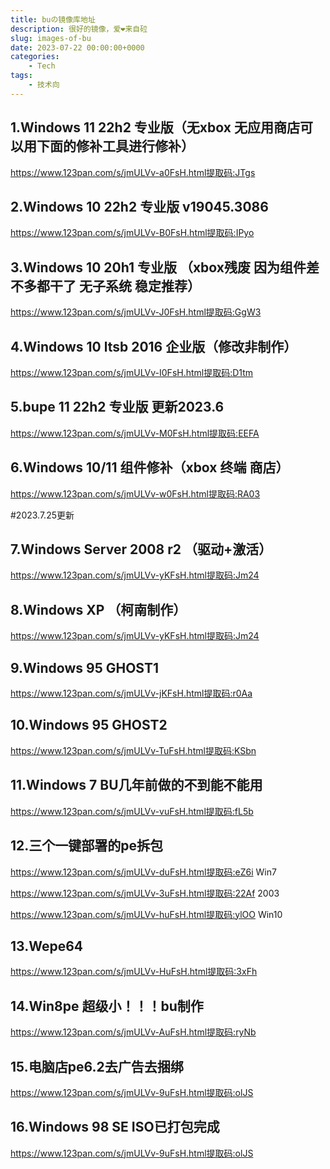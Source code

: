 ```yaml
---
title: buの镜像库地址
description: 很好的镜像，爱❤来自砬
slug: images-of-bu
date: 2023-07-22 00:00:00+0000
categories:
    - Tech
tags:
    - 技术向
---
```


## 1.Windows 11 22h2 专业版（无xbox 无应用商店可以用下面的修补工具进行修补）

https://www.123pan.com/s/jmULVv-a0FsH.html提取码:JTgs

## 2.Windows 10 22h2 专业版 v19045.3086

https://www.123pan.com/s/jmULVv-B0FsH.html提取码:IPyo

## 3.Windows 10 20h1 专业版 （xbox残废 因为组件差不多都干了 无子系统 稳定推荐）

https://www.123pan.com/s/jmULVv-J0FsH.html提取码:GgW3

## 4.Windows 10 ltsb 2016 企业版（修改非制作）

https://www.123pan.com/s/jmULVv-I0FsH.html提取码:D1tm

## 5.bupe    11 22h2 专业版 更新2023.6

https://www.123pan.com/s/jmULVv-M0FsH.html提取码:EEFA

## 6.Windows 10/11 组件修补（xbox 终端 商店）

https://www.123pan.com/s/jmULVv-w0FsH.html提取码:RA03

#2023.7.25更新

## 7.Windows Server 2008 r2 （驱动+激活）

https://www.123pan.com/s/jmULVv-yKFsH.html提取码:Jm24

## 8.Windows XP （柯南制作）

https://www.123pan.com/s/jmULVv-yKFsH.html提取码:Jm24

## 9.Windows 95 GHOST1

https://www.123pan.com/s/jmULVv-jKFsH.html提取码:r0Aa

## 10.Windows 95 GHOST2

https://www.123pan.com/s/jmULVv-TuFsH.html提取码:KSbn

## 11.Windows 7 BU几年前做的不到能不能用

https://www.123pan.com/s/jmULVv-vuFsH.html提取码:fL5b

## 12.三个一键部署的pe拆包

https://www.123pan.com/s/jmULVv-duFsH.html提取码:eZ6i  Win7

https://www.123pan.com/s/jmULVv-3uFsH.html提取码:22Af  2003

https://www.123pan.com/s/jmULVv-huFsH.html提取码:ylOO  Win10

## 13.Wepe64

https://www.123pan.com/s/jmULVv-HuFsH.html提取码:3xFh

## 14.Win8pe 超级小！！！bu制作

https://www.123pan.com/s/jmULVv-AuFsH.html提取码:ryNb

## 15.电脑店pe6.2去广告去捆绑

https://www.123pan.com/s/jmULVv-9uFsH.html提取码:olJS

## 16.Windows 98 SE ISO已打包完成

https://www.123pan.com/s/jmULVv-9uFsH.html提取码:olJS
